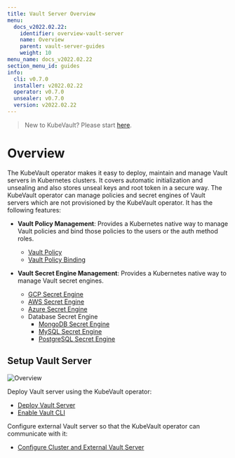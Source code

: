 ```yaml
---
title: Vault Server Overview
menu:
  docs_v2022.02.22:
    identifier: overview-vault-server
    name: Overview
    parent: vault-server-guides
    weight: 10
menu_name: docs_v2022.02.22
section_menu_id: guides
info:
  cli: v0.7.0
  installer: v2022.02.22
  operator: v0.7.0
  unsealer: v0.7.0
  version: v2022.02.22
---
```


> New to KubeVault? Please start [here](/docs/v2022.02.22/concepts/README).

# Overview

The KubeVault operator makes it easy to deploy, maintain and manage Vault servers in Kubernetes clusters. It covers automatic initialization and unsealing and also stores unseal keys and root token in a secure way. The KubeVault operator can manage policies and secret engines of Vault servers which are not provisioned by the KubeVault operator. It has the following features:

- **Vault Policy Management**: Provides a Kubernetes native way to manage Vault policies and bind those policies to the users or the auth method roles.

  - [Vault Policy](/docs/v2022.02.22/guides/policy-management/overview#vaultpolicy)
  - [Vault Policy Binding](/docs/v2022.02.22/guides/policy-management/overview#vaultpolicybinding)

- **Vault Secret Engine Management**: Provides a Kubernetes native way to manage Vault secret engines.

  - [GCP Secret Engine](/docs/v2022.02.22/guides/secret-engines/gcp/overview)
  - [AWS Secret Engine](/docs/v2022.02.22/guides/secret-engines/aws/overview)
  - [Azure Secret Engine](/docs/v2022.02.22/guides/secret-engines/azure/overview)
  - Database Secret Engine
    - [MongoDB Secret Engine](/docs/v2022.02.22/guides/secret-engines/mongodb/overview)
    - [MySQL Secret Engine](/docs/v2022.02.22/guides/secret-engines/mysql/overview)
    - [PostgreSQL Secret Engine](/docs/v2022.02.22/guides/secret-engines/postgres/overview)

## Setup Vault Server

![Overview](/docs/v2022.02.22/images/guides/vault-server/overview_vault_server_guide.svg)

Deploy Vault server using the KubeVault operator:

- [Deploy Vault Server](/docs/v2022.02.22/guides/vault-server/vault-server)
- [Enable Vault CLI](/docs/v2022.02.22/guides/vault-server/vault-server#enable-vault-cli)

 Configure external Vault server so that the  KubeVault operator can communicate with it:

- [Configure Cluster and External Vault Server](/docs/v2022.02.22/guides/vault-server/external-vault-sever)

